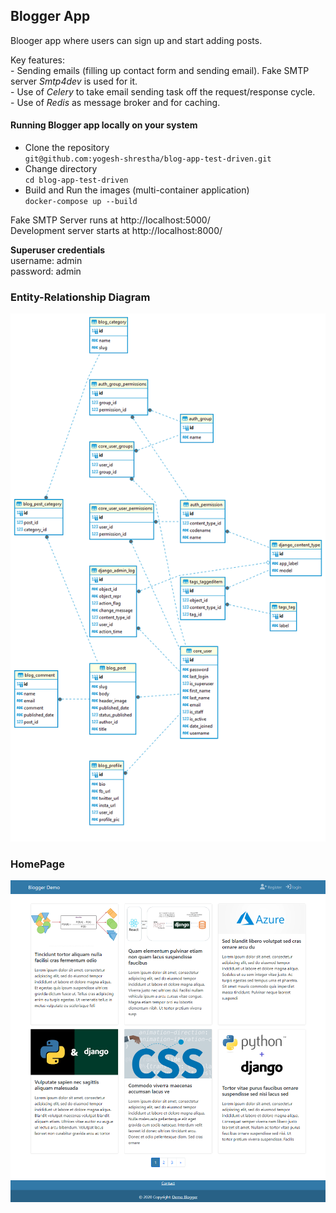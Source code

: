 ## Blogger App
Blooger app where users can sign up and start adding posts.

Key features: <br>
    - Sending emails (filling up contact form and sending email). Fake SMTP server <em> Smtp4dev </em> is used for it. <br>
    - Use of <em>Celery</em> to take email sending task off the request/response cycle. <br>
    - Use of <em>Redis</em> as message broker and for caching. <br>



#### Running Blogger app locally on your system
- Clone the repository <br>
`git@github.com:yogesh-shrestha/blog-app-test-driven.git`
- Change directory <br>
`cd blog-app-test-driven`
- Build and Run the images (multi-container application) <br>
`docker-compose up --build`

Fake SMTP Server runs at http://localhost:5000/ <br>
Development server starts at http://localhost:8000/

<b>Superuser credentials </b> <br>
username: admin<br>
password: admin<br>

### Entity-Relationship Diagram 
![alt Demo Blogger](readmeimages/er_diagram.png)

### HomePage
![alt Demo Blogger](readmeimages/homepage.png)






